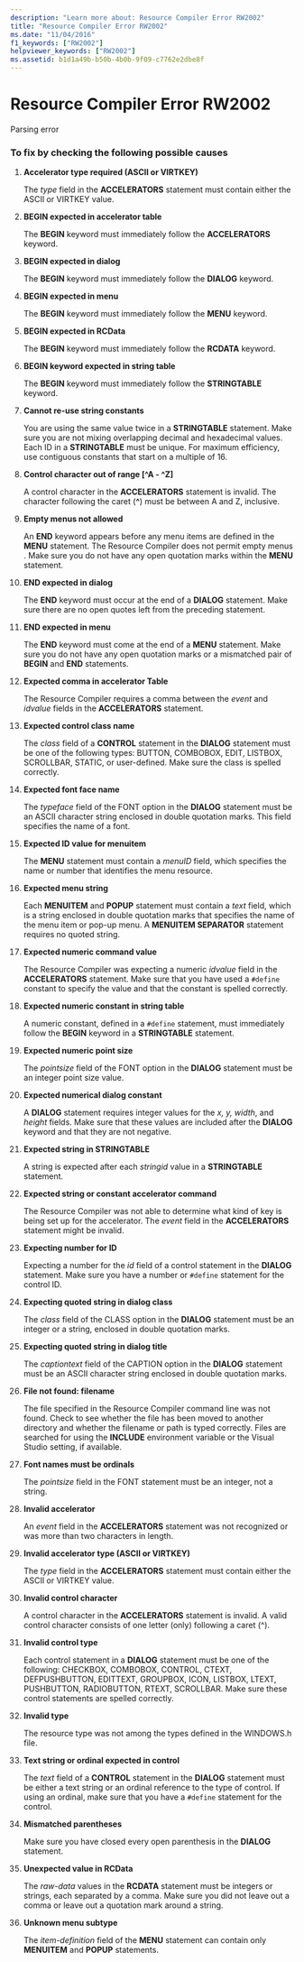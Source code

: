 ```yaml
---
description: "Learn more about: Resource Compiler Error RW2002"
title: "Resource Compiler Error RW2002"
ms.date: "11/04/2016"
f1_keywords: ["RW2002"]
helpviewer_keywords: ["RW2002"]
ms.assetid: b1d1a49b-b50b-4b0b-9f09-c7762e2dbe8f
---
```

# Resource Compiler Error RW2002

Parsing error

### To fix by checking the following possible causes

1. **Accelerator type required (ASCII or VIRTKEY)**

   The *type* field in the **ACCELERATORS** statement must contain either the ASCII or VIRTKEY value.

1. **BEGIN expected in accelerator table**

   The **BEGIN** keyword must immediately follow the **ACCELERATORS** keyword.

1. **BEGIN expected in dialog**

   The **BEGIN** keyword must immediately follow the **DIALOG** keyword.

1. **BEGIN expected in menu**

   The **BEGIN** keyword must immediately follow the **MENU** keyword.

1. **BEGIN expected in RCData**

   The **BEGIN** keyword must immediately follow the **RCDATA** keyword.

1. **BEGIN keyword expected in string table**

   The **BEGIN** keyword must immediately follow the **STRINGTABLE** keyword.

1. **Cannot re-use string constants**

   You are using the same value twice in a **STRINGTABLE** statement. Make sure you are not mixing overlapping decimal and hexadecimal values. Each ID in a **STRINGTABLE** must be unique. For maximum efficiency, use contiguous constants that start on a multiple of 16.

1. **Control character out of range [^A - ^Z]**

   A control character in the **ACCELERATORS** statement is invalid. The character following the caret (**^**) must be between A and Z, inclusive.

1. **Empty menus not allowed**

   An **END** keyword appears before any menu items are defined in the **MENU** statement. The Resource Compiler does not permit empty menus . Make sure you do not have any open quotation marks within the **MENU** statement.

1. **END expected in dialog**

   The **END** keyword must occur at the end of a **DIALOG** statement. Make sure there are no open quotes left from the preceding statement.

1. **END expected in menu**

   The **END** keyword must come at the end of a **MENU** statement. Make sure you do not have any open quotation marks or a mismatched pair of **BEGIN** and **END** statements.

1. **Expected comma in accelerator Table**

   The Resource Compiler requires a comma between the *event* and *idvalue* fields in the **ACCELERATORS** statement.

1. **Expected control class name**

   The *class* field of a **CONTROL** statement in the **DIALOG** statement must be one of the following types: BUTTON, COMBOBOX, EDIT, LISTBOX, SCROLLBAR, STATIC, or user-defined. Make sure the class is spelled correctly.

1. **Expected font face name**

   The *typeface* field of the FONT option in the **DIALOG** statement must be an ASCII character string enclosed in double quotation marks. This field specifies the name of a font.

1. **Expected ID value for menuitem**

   The **MENU** statement must contain a *menuID* field, which specifies the name or number that identifies the menu resource.

1. **Expected menu string**

   Each **MENUITEM** and **POPUP** statement must contain a *text* field, which is a string enclosed in double quotation marks that specifies the name of the menu item or pop-up menu. A **MENUITEM SEPARATOR** statement requires no quoted string.

1. **Expected numeric command value**

   The Resource Compiler was expecting a numeric *idvalue* field in the **ACCELERATORS** statement. Make sure that you have used a `#define` constant to specify the value and that the constant is spelled correctly.

1. **Expected numeric constant in string table**

   A numeric constant, defined in a `#define` statement, must immediately follow the **BEGIN** keyword in a **STRINGTABLE** statement.

1. **Expected numeric point size**

   The *pointsize* field of the FONT option in the **DIALOG** statement must be an integer point size value.

1. **Expected numerical dialog constant**

   A **DIALOG** statement requires integer values for the *x, y, width*, and *height* fields. Make sure that these values are included after the **DIALOG** keyword and that they are not negative.

1. **Expected string in STRINGTABLE**

   A string is expected after each *stringid* value in a **STRINGTABLE** statement.

1. **Expected string or constant accelerator command**

   The Resource Compiler was not able to determine what kind of key is being set up for the accelerator. The *event* field in the **ACCELERATORS** statement might be invalid.

1. **Expecting number for ID**

   Expecting a number for the *id* field of a control statement in the **DIALOG** statement. Make sure you have a number or `#define` statement for the control ID.

1. **Expecting quoted string in dialog class**

   The *class* field of the CLASS option in the **DIALOG** statement must be an integer or a string, enclosed in double quotation marks.

1. **Expecting quoted string in dialog title**

   The *captiontext* field of the CAPTION option in the **DIALOG** statement must be an ASCII character string enclosed in double quotation marks.

1. **File not found: filename**

   The file specified in the Resource Compiler command line was not found. Check to see whether the file has been moved to another directory and whether the filename or path is typed correctly. Files are searched for using the **INCLUDE** environment variable or the Visual Studio setting, if available.

1. **Font names must be ordinals**

   The *pointsize* field in the FONT statement must be an integer, not a string.

1. **Invalid accelerator**

   An *event* field in the **ACCELERATORS** statement was not recognized or was more than two characters in length.

1. **Invalid accelerator type (ASCII or VIRTKEY)**

   The *type* field in the **ACCELERATORS** statement must contain either the ASCII or VIRTKEY value.

1. **Invalid control character**

   A control character in the **ACCELERATORS** statement is invalid. A valid control character consists of one letter (only) following a caret (^).

1. **Invalid control type**

   Each control statement in a **DIALOG** statement must be one of the following: CHECKBOX, COMBOBOX, CONTROL, CTEXT, DEFPUSHBUTTON, EDITTEXT, GROUPBOX, ICON, LISTBOX, LTEXT, PUSHBUTTON, RADIOBUTTON, RTEXT, SCROLLBAR. Make sure these control statements are spelled correctly.

1. **Invalid type**

   The resource type was not among the types defined in the WINDOWS.h file.

1. **Text string or ordinal expected in control**

   The *text* field of a **CONTROL** statement in the **DIALOG** statement must be either a text string or an ordinal reference to the type of control. If using an ordinal, make sure that you have a `#define` statement for the control.

1. **Mismatched parentheses**

   Make sure you have closed every open parenthesis in the **DIALOG** statement.

1. **Unexpected value in RCData**

   The *raw-data* values in the **RCDATA** statement must be integers or strings, each separated by a comma. Make sure you did not leave out a comma or leave out a quotation mark around a string.

1. **Unknown menu subtype**

   The *item-definition* field of the **MENU** statement can contain only **MENUITEM** and **POPUP** statements.
